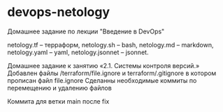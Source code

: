 # devops-netology



Домашнее задание по лекции "Введение в DevOps"

netology.tf – терраформ,
netology.sh – bash,
netology.md – markdown,
netology.yaml – yaml,
netology.jsonnet – jsonnet.


Домашнее задание к занятию «2.1. Системы контроля версий.»
Добавлен файлы /terraform/file.ignore и terraform/.gitignore в котором прописан файл file.ignore
Сделанны необходимые коммиты по перемещению и удалению файлов

Коммита для ветки main после fix